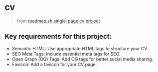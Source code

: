 # cv

> from [roadmap.sh single-page cv project](https://roadmap.sh/projects/single-page-cv)

## Key requirements for this project:

- Semantic HTML: Use appropriate HTML tags to structure your CV.
- SEO Meta Tags: Include essential meta tags for SEO.
- Open Graph (OG) Tags: Add OG tags for better social media sharing.
- Favicon: Add a favicon for your CV page.

